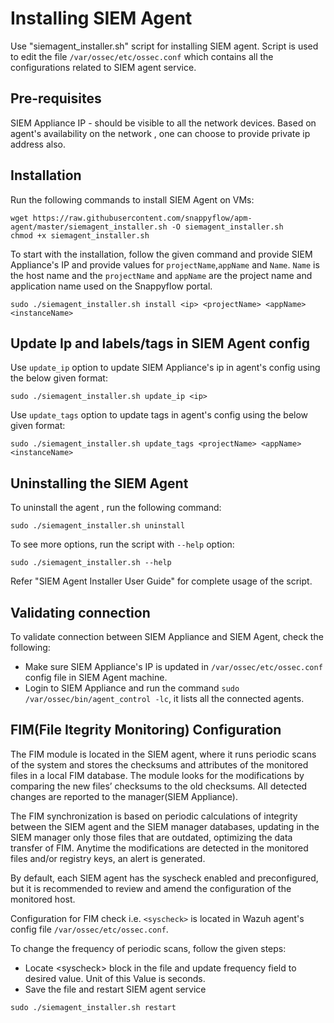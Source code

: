 # Installing SIEM Agent

Use "siemagent_installer.sh" script for installing SIEM agent. Script is used to edit the file `/var/ossec/etc/ossec.conf` which contains all the configurations related to SIEM agent service.

## Pre-requisites

SIEM Appliance IP - should be visible to all the network devices. Based on agent's availability on the network , one can choose to provide private ip address also.

## Installation

Run the following commands to install SIEM Agent on VMs:

```shell
wget https://raw.githubusercontent.com/snappyflow/apm-agent/master/siemagent_installer.sh -O siemagent_installer.sh
chmod +x siemagent_installer.sh
```

To start with the installation, follow the given command and provide SIEM Appliance's IP and provide values for `projectName`,`appName` and `Name`. `Name` is the host name and the `projectName` and `appName` are the project name and application name used on the Snappyflow portal.

```shell
sudo ./siemagent_installer.sh install <ip> <projectName> <appName> <instanceName>
```

## Update Ip and labels/tags in SIEM Agent config

Use `update_ip` option to update SIEM Appliance's ip in agent's config using the below given format:

```shell
sudo ./siemagent_installer.sh update_ip <ip>
```

Use `update_tags` option to update tags in agent's config using the below given format:

```shell
sudo ./siemagent_installer.sh update_tags <projectName> <appName> <instanceName>
```

## Uninstalling the SIEM Agent

To uninstall the agent , run the following command:
```shell
sudo ./siemagent_installer.sh uninstall
```

To see more options, run the script with `--help` option:
```shell
sudo ./siemagent_installer.sh --help
```
Refer "SIEM Agent Installer User Guide" for complete usage of the script.


## Validating connection

To validate connection between SIEM Appliance and SIEM Agent, check the following:
- Make sure SIEM Appliance's IP is updated in `/var/ossec/etc/ossec.conf` config file in SIEM Agent machine.
- Login to SIEM Appliance and run the command `sudo /var/ossec/bin/agent_control -lc`, it lists all the connected agents.

## FIM(File Itegrity Monitoring) Configuration

The FIM module is located in the SIEM agent, where it runs periodic scans of the system and stores the checksums and attributes of the monitored files in a local FIM database. The module looks for the modifications by comparing the new files’ checksums to the old checksums. All detected changes are reported to the manager(SIEM Appliance).

The FIM synchronization is based on periodic calculations of integrity between the SIEM agent and the SIEM manager databases, updating in the SIEM manager only those files that are outdated, optimizing the data transfer of FIM. Anytime the modifications are detected in the monitored files and/or registry keys, an alert is generated.

By default, each SIEM agent has the syscheck enabled and preconfigured, but it is recommended to review and amend the configuration of the monitored host.

Configuration for FIM check i.e. `<syscheck>` is located in Wazuh agent's config file `/var/ossec/etc/ossec.conf`. 

To change the frequency of periodic scans, follow the given steps: 
- Locate \<syscheck\> block in the file and update frequency field to desired value. Unit of this Value is seconds. 
- Save the file and restart SIEM agent service
```shell
sudo ./siemagent_installer.sh restart
```
